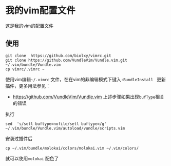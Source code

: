 # 我的vim配置文件

这是我的vim的配置文件

## 使用

```shell
git clone  https://github.com/biolxy/vimrc.git
git clone https://github.com/VundleVim/Vundle.vim.git ~/.vim/bundle/Vundle.vim
cp vimrc/.vimrc ~
```

使用vim编辑`~/.vimrc`  文件，在在vim的非编辑模式下键入`:BundleInstall ` 更新插件，更多用法参见：

- https://github.com/VundleVim/Vundle.vim
上述步骤如果出现`bufType`相关的错误

执行
```
sed  's/setl buftype=nofile/setl buftype=/g' ~/.vim/bundle/Vundle.vim/autoload/vundle/scripts.vim
```

安装过插件后
```shell
cp ~/.vim/bundle/molokai/colors/molokai.vim ~/.vim/colors/
```
就可以使用`molokai` 配色了

